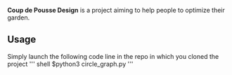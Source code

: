 **Coup de Pousse Design** is a project aiming to help people to optimize their garden. 

## Usage 
Simply launch the following code line in the repo in which you cloned the project
''' shell
$python3 circle_graph.py
'''